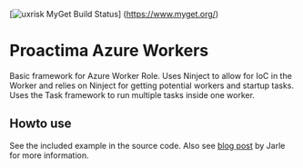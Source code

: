 [![uxrisk MyGet Build Status](https://www.myget.org/BuildSource/Badge/uxrisk?identifier=556830ae-1cb6-4f66-9f8f-6d6777c0c833)]
(https://www.myget.org/)

Proactima Azure Workers
==================

Basic framework for Azure Worker Role. Uses Ninject to allow for IoC in the Worker and relies on Ninject for getting potential workers and startup tasks. Uses the Task framework to run multiple tasks inside one worker. 


Howto use
------------
See the included example in the source code.
Also see [blog post](http://blog.noocyte.net/2013/11/22/azure-workers/) by Jarle for more information.
